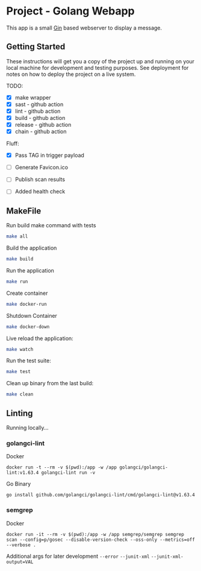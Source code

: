 # Project - Golang Webapp

This app is a small [Gin](https://gin-gonic.com/) based webserver to display a message.

## Getting Started

These instructions will get you a copy of the project up and running on your local machine for development and testing purposes. See deployment for notes on how to deploy the project on a live system.

TODO:
 - [x] make wrapper
 - [x] sast - github action
 - [x] lint - github action
 - [x] build - github action
 - [x] release - github action
 - [x] chain - github action

Fluff:
- [x] Pass TAG in trigger payload
- [ ] Generate Favicon.ico
- [ ] Publish scan results
- [ ] Added health check


## MakeFile

Run build make command with tests
```bash
make all
```

Build the application
```bash
make build
```

Run the application
```bash
make run
```
Create container
```bash
make docker-run
```

Shutdown Container
```bash
make docker-down
```

Live reload the application:
```bash
make watch
```

Run the test suite:
```bash
make test
```

Clean up binary from the last build:
```bash
make clean
```

## Linting
Running locally...

### golangci-lint
Docker
```
docker run -t --rm -v $(pwd):/app -w /app golangci/golangci-lint:v1.63.4 golangci-lint run -v
```
Go Binary
```
go install github.com/golangci/golangci-lint/cmd/golangci-lint@v1.63.4
```

### semgrep
Docker 
```
docker run -it --rm -v $(pwd):/app -w /app semgrep/semgrep semgrep scan --config=p/gosec --disable-version-check --oss-only --metrics=off --verbose .
```
Additional args for later development
`--error`
`--junit-xml`
`--junit-xml-output=VAL`
